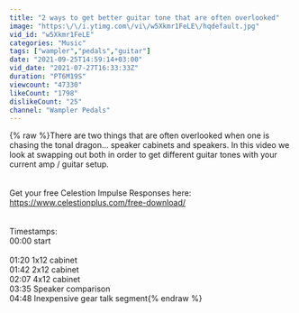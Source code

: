 ```yaml
---
title: "2 ways to get better guitar tone that are often overlooked"
image: "https:\/\/i.ytimg.com\/vi\/w5Xkmr1FeLE\/hqdefault.jpg"
vid_id: "w5Xkmr1FeLE"
categories: "Music"
tags: ["wampler","pedals","guitar"]
date: "2021-09-25T14:59:14+03:00"
vid_date: "2021-07-27T16:33:33Z"
duration: "PT6M19S"
viewcount: "47330"
likeCount: "1798"
dislikeCount: "25"
channel: "Wampler Pedals"
---
```

{% raw %}There are two things that are often overlooked when one is chasing the tonal dragon... speaker cabinets and speakers. In this video we look at swapping out both in order to get different guitar tones with your current amp / guitar setup.<br /><br /><br />Get your free Celestion Impulse Responses here: <a rel="nofollow" target="blank" href="https://www.celestionplus.com/free-download/">https://www.celestionplus.com/free-download/</a><br /><br /><br />Timestamps:<br />00:00 start<br /><br />01:20 1x12 cabinet <br />01:42 2x12 cabinet<br />02:07 4x12 cabinet<br />03:35 Speaker comparison<br />04:48 Inexpensive gear talk segment{% endraw %}
